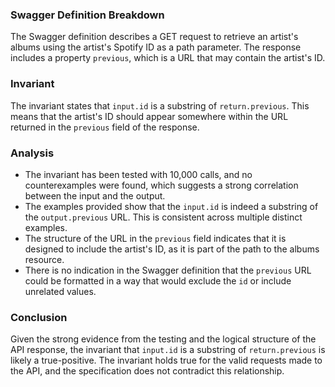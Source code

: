 ### Swagger Definition Breakdown
The Swagger definition describes a GET request to retrieve an artist's albums using the artist's Spotify ID as a path parameter. The response includes a property `previous`, which is a URL that may contain the artist's ID.

### Invariant
The invariant states that `input.id` is a substring of `return.previous`. This means that the artist's ID should appear somewhere within the URL returned in the `previous` field of the response.

### Analysis
- The invariant has been tested with 10,000 calls, and no counterexamples were found, which suggests a strong correlation between the input and the output.
- The examples provided show that the `input.id` is indeed a substring of the `output.previous` URL. This is consistent across multiple distinct examples.
- The structure of the URL in the `previous` field indicates that it is designed to include the artist's ID, as it is part of the path to the albums resource.
- There is no indication in the Swagger definition that the `previous` URL could be formatted in a way that would exclude the `id` or include unrelated values.

### Conclusion
Given the strong evidence from the testing and the logical structure of the API response, the invariant that `input.id` is a substring of `return.previous` is likely a true-positive. The invariant holds true for the valid requests made to the API, and the specification does not contradict this relationship.
